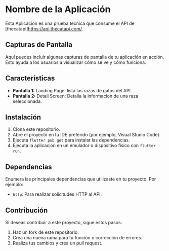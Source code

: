 # Nombre de la Aplicación

Esta Aplicacion es una prueba tecnica que consume el API de [thecatapi]https://api.thecatapi.com/.

## Capturas de Pantalla

Aquí puedes incluir algunas capturas de pantalla de tu aplicación en acción. Esto ayuda a los usuarios a visualizar cómo se ve y cómo funciona.

## Características

- **Pantalla 1:** Landing Page: lista las razas de gatos del API.
- **Pantalla 2:** Detail Screen: Detalla la informacion de una raza seleccionada.

## Instalación

1. Clona este repositorio.
2. Abre el proyecto en tu IDE preferido (por ejemplo, Visual Studio Code).
3. Ejecuta `flutter pub get` para instalar las dependencias.
4. Ejecuta la aplicación en un emulador o dispositivo físico con `flutter run`.

## Dependencias

Enumera las principales dependencias que utilizaste en tu proyecto. Por ejemplo:

- `http`: Para realizar solicitudes HTTP al API.

## Contribución

Si deseas contribuir a este proyecto, sigue estos pasos:

1. Haz un fork de este repositorio.
2. Crea una nueva rama para tu función o corrección de errores.
3. Realiza tus cambios y crea un pull request.
